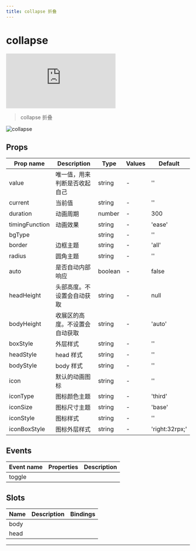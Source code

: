 ```yaml
---
title: collapse 折叠
---
```


# collapse

<div class="demo-box">
	<iframe scrolling="auto" frameborder="0" src="https://npro.redou.vip/h5/#/pages/display/collapse" class="demo-box-iframe"></iframe>
</div>

> collapse 折叠

![collapse](/img/coms/fold.jpg)

## Props

| Prop name      | Description                    | Type    | Values | Default        |
| -------------- | ------------------------------ | ------- | ------ | -------------- |
| value          | 唯一值，用来判断是否收起自己   | string  | -      | ''             |
| current        | 当前值                         | string  | -      | ''             |
| duration       | 动画周期                       | number  | -      | 300            |
| timingFunction | 动画效果                       | string  | -      | 'ease'         |
| bgType         |                                | string  | -      | ''             |
| border         | 边框主题                       | string  | -      | 'all'          |
| radius         | 圆角主题                       | string  | -      | ''             |
| auto           | 是否自动内部响应               | boolean | -      | false          |
| headHeight     | 头部高度。不设置会自动获取     | string  | -      | null           |
| bodyHeight     | 收展区的高度。不设置会自动获取 | string  | -      | 'auto'         |
| boxStyle       | 外层样式                       | string  | -      | ''             |
| headStyle      | head 样式                      | string  | -      | ''             |
| bodyStyle      | body 样式                      | string  | -      | ''             |
| icon           | 默认的动画图标                 | string  | -      | ''             |
| iconType       | 图标颜色主题                   | string  | -      | 'third'        |
| iconSize       | 图标尺寸主题                   | string  | -      | 'base'         |
| iconStyle      | 图标样式                       | string  | -      | ''             |
| iconBoxStyle   | 图标外层样式                   | string  | -      | 'right:32rpx;' |

## Events

| Event name | Properties | Description |
| ---------- | ---------- | ----------- |
| toggle     |            |

## Slots

| Name | Description | Bindings |
| ---- | ----------- | -------- |
| body |             |          |
| head |             |          |

---
